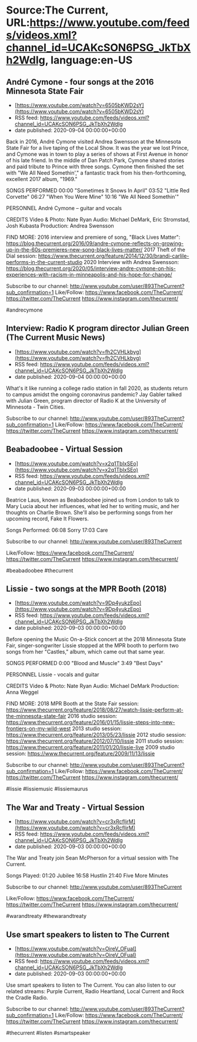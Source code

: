 # Source:The Current, URL:https://www.youtube.com/feeds/videos.xml?channel_id=UCAKcSON6PSG_JkTbXh2WdIg, language:en-US

## André Cymone - four songs at the 2016 Minnesota State Fair
 - [https://www.youtube.com/watch?v=6505bKWD2sY](https://www.youtube.com/watch?v=6505bKWD2sY)
 - RSS feed: https://www.youtube.com/feeds/videos.xml?channel_id=UCAKcSON6PSG_JkTbXh2WdIg
 - date published: 2020-09-04 00:00:00+00:00

Back in 2016, André Cymone visited Andrea Swensson at the Minnesota State Fair for a live taping of the Local Show. It was the year we lost Prince, and Cymone was in town to play a series of shows at First Avenue in honor of his late friend. In the middle of Dan Patch Park, Cymone shared stories and paid tribute to Prince with three songs. Cymone then finished the set with "We All Need Somethin'," a fantastic track from his then-forthcoming, excellent 2017 album, "1969." 

SONGS PERFORMED
00:00 "Sometimes It Snows In April" 
03:52 "Little Red Corvette"
06:27 "When You Were Mine"
10:16 "We All Need Somethin'"

PERSONNEL
André Cymone – guitar and vocals

CREDITS
Video & Photo: Nate Ryan
Audio: Michael DeMark, Eric Stromstad, Josh Kubasta
Production: Andrea Swensson

FIND MORE:
2016 interview and premiere of song, "Black Lives Matter": https://blog.thecurrent.org/2016/09/andre-cymone-reflects-on-growing-up-in-the-60s-premieres-new-song-black-lives-matter/
2017 Theft of the Dial session: https://www.thecurrent.org/feature/2014/12/30/brandi-carlile-performs-in-the-current-studio
2020 Interview with Andrea Swensson:
https://blog.thecurrent.org/2020/05/interview-andre-cymone-on-his-experiences-with-racism-in-minneapolis-and-his-hope-for-change/

Subscribe to our channel:
http://www.youtube.com/user/893TheCurrent?sub_confirmation=1
Like/Follow:
https://www.facebook.com/TheCurrent/
https://twitter.com/TheCurrent
https://www.instagram.com/thecurrent/

#andrecymone

## Interview: Radio K program director Julian Green (The Current Music News)
 - [https://www.youtube.com/watch?v=fh2CVHLkbyg](https://www.youtube.com/watch?v=fh2CVHLkbyg)
 - RSS feed: https://www.youtube.com/feeds/videos.xml?channel_id=UCAKcSON6PSG_JkTbXh2WdIg
 - date published: 2020-09-04 00:00:00+00:00

What's it like running a college radio station in fall 2020, as students return to campus amidst the ongoing coronavirus pandemic? Jay Gabler talked with Julian Green, program director of Radio K at the University of Minnesota - Twin Cities.

Subscribe to our channel:
http://www.youtube.com/user/893TheCurrent?sub_confirmation=1
Like/Follow:
https://www.facebook.com/TheCurrent/
https://twitter.com/TheCurrent
https://www.instagram.com/thecurrent/

## Beabadoobee - Virtual Session
 - [https://www.youtube.com/watch?v=x2q1TbIxSEo](https://www.youtube.com/watch?v=x2q1TbIxSEo)
 - RSS feed: https://www.youtube.com/feeds/videos.xml?channel_id=UCAKcSON6PSG_JkTbXh2WdIg
 - date published: 2020-09-03 00:00:00+00:00

Beatrice Laus, known as Beabadoobee joined us from London to talk to Mary Lucia about her influences, what led her to writing music, and her thoughts on Charlie Brown. She'll also be performing songs from her upcoming record, Fake It Flowers.

Songs Performed: 
06:08 Sorry
17:03 Care

Subscribe to our channel:
http://www.youtube.com/user/893TheCurrent

Like/Follow:
https://www.facebook.com/TheCurrent/
https://twitter.com/TheCurrent
https://www.instagram.com/thecurrent/

#beabadoobee #thecurrent

## Lissie - two songs at the MPR Booth (2018)
 - [https://www.youtube.com/watch?v=9Dp4yukzEpo](https://www.youtube.com/watch?v=9Dp4yukzEpo)
 - RSS feed: https://www.youtube.com/feeds/videos.xml?channel_id=UCAKcSON6PSG_JkTbXh2WdIg
 - date published: 2020-09-03 00:00:00+00:00

Before opening the Music On-a-Stick concert at the 2018 Minnesota State Fair, singer-songwriter Lissie stopped at the MPR booth to perform two songs from her "Castles," album, which came out that same year.

SONGS PERFORMED
0:00 "Blood and Muscle"
3:49 "Best Days"

PERSONNEL
Lissie - vocals and guitar

CREDITS
Video & Photo: Nate Ryan
Audio: Michael DeMark
Production: Anna Weggel

FIND MORE:
2018 MPR Booth at the State Fair session: https://www.thecurrent.org/feature/2018/08/27/watch-lissie-perform-at-the-minnesota-state-fair
2016 studio session:
https://www.thecurrent.org/feature/2016/01/15/lissie-steps-into-new-frontiers-on-my-wild-west
2013 studio session:
https://www.thecurrent.org/feature/2013/05/23/lissie
2012 studio session:
https://www.thecurrent.org/feature/2012/07/10/lissie
2011 studio session:
https://www.thecurrent.org/feature/2011/01/20/lissie-live
2009 studio session:
https://www.thecurrent.org/feature/2009/11/13/lissie

Subscribe to our channel:
http://www.youtube.com/user/893TheCurrent?sub_confirmation=1
Like/Follow:
https://www.facebook.com/TheCurrent/
https://twitter.com/TheCurrent
https://www.instagram.com/thecurrent/

#lissie #lissiemusic #lissiemaurus

## The War and Treaty - Virtual Session
 - [https://www.youtube.com/watch?v=cr3xRcfIjrM](https://www.youtube.com/watch?v=cr3xRcfIjrM)
 - RSS feed: https://www.youtube.com/feeds/videos.xml?channel_id=UCAKcSON6PSG_JkTbXh2WdIg
 - date published: 2020-09-03 00:00:00+00:00

The War and Treaty join Sean McPherson for a virtual session with The Current.

Songs Played:
01:20 Jubilee
16:58 Hustlin
21:40 Five More Minutes

Subscribe to our channel:
http://www.youtube.com/user/893TheCurrent

Like/Follow:
https://www.facebook.com/TheCurrent/
https://twitter.com/TheCurrent
https://www.instagram.com/thecurrent/

#warandtreaty #thewarandtreaty

## Use smart speakers to listen to The Current
 - [https://www.youtube.com/watch?v=OireV_OFuaI](https://www.youtube.com/watch?v=OireV_OFuaI)
 - RSS feed: https://www.youtube.com/feeds/videos.xml?channel_id=UCAKcSON6PSG_JkTbXh2WdIg
 - date published: 2020-09-03 00:00:00+00:00

Use smart speakers to listen to The Current. You can also listen to our related streams: Purple Current, Radio Heartland, Local Current and Rock the Cradle Radio.

Subscribe to our channel:
http://www.youtube.com/user/893TheCurrent?sub_confirmation=1
Like/Follow:
https://www.facebook.com/TheCurrent/
https://twitter.com/TheCurrent
https://www.instagram.com/thecurrent/

#thecurrent #listen #smartspeaker


